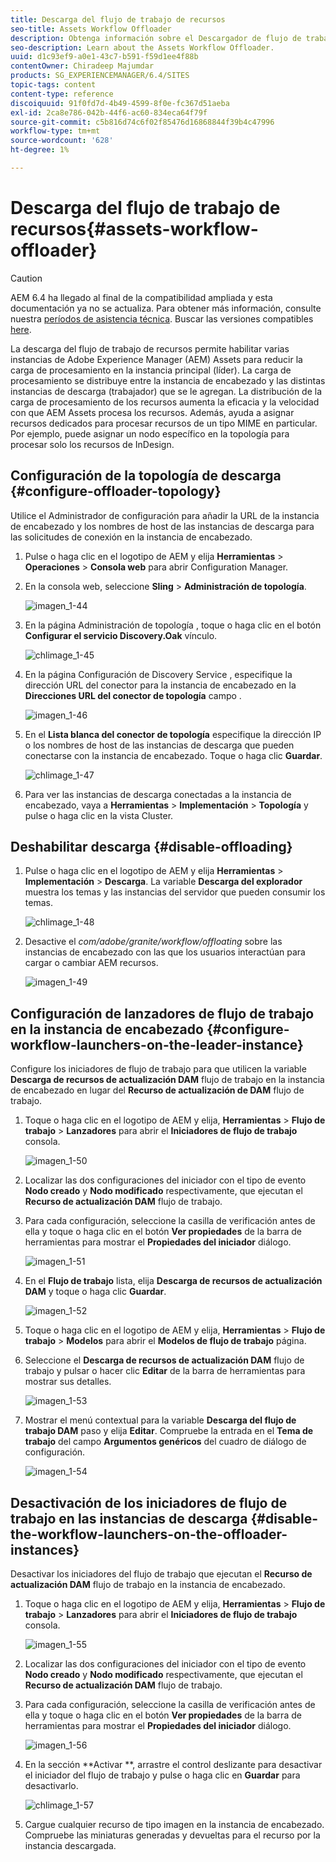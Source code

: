 ```yaml
---
title: Descarga del flujo de trabajo de recursos
seo-title: Assets Workflow Offloader
description: Obtenga información sobre el Descargador de flujo de trabajo de recursos.
seo-description: Learn about the Assets Workflow Offloader.
uuid: d1c93ef9-a0e1-43c7-b591-f59d1ee4f88b
contentOwner: Chiradeep Majumdar
products: SG_EXPERIENCEMANAGER/6.4/SITES
topic-tags: content
content-type: reference
discoiquuid: 91f0fd7d-4b49-4599-8f0e-fc367d51aeba
exl-id: 2ca8e786-042b-44f6-ac60-834eca64f79f
source-git-commit: c5b816d74c6f02f85476d16868844f39b4c47996
workflow-type: tm+mt
source-wordcount: '628'
ht-degree: 1%

---
```


# Descarga del flujo de trabajo de recursos{#assets-workflow-offloader}

>[!CAUTION]
>
>AEM 6.4 ha llegado al final de la compatibilidad ampliada y esta documentación ya no se actualiza. Para obtener más información, consulte nuestra [períodos de asistencia técnica](https://helpx.adobe.com/es/support/programs/eol-matrix.html). Buscar las versiones compatibles [here](https://experienceleague.adobe.com/docs/).

La descarga del flujo de trabajo de recursos permite habilitar varias instancias de Adobe Experience Manager (AEM) Assets para reducir la carga de procesamiento en la instancia principal (líder). La carga de procesamiento se distribuye entre la instancia de encabezado y las distintas instancias de descarga (trabajador) que se le agregan. La distribución de la carga de procesamiento de los recursos aumenta la eficacia y la velocidad con que AEM Assets procesa los recursos. Además, ayuda a asignar recursos dedicados para procesar recursos de un tipo MIME en particular. Por ejemplo, puede asignar un nodo específico en la topología para procesar solo los recursos de InDesign.

## Configuración de la topología de descarga {#configure-offloader-topology}

Utilice el Administrador de configuración para añadir la URL de la instancia de encabezado y los nombres de host de las instancias de descarga para las solicitudes de conexión en la instancia de encabezado.

1. Pulse o haga clic en el logotipo de AEM y elija **Herramientas** > **Operaciones** > **Consola web** para abrir Configuration Manager.
1. En la consola web, seleccione **Sling** >  **Administración de topología**.

   ![imagen_1-44](assets/chlimage_1-44.png)

1. En la página Administración de topología , toque o haga clic en el botón **Configurar el servicio Discovery.Oak** vínculo.

   ![chlimage_1-45](assets/chlimage_1-45.png)

1. En la página Configuración de Discovery Service , especifique la dirección URL del conector para la instancia de encabezado en la **Direcciones URL del conector de topología** campo .

   ![imagen_1-46](assets/chlimage_1-46.png)

1. En el **Lista blanca del conector de topología** especifique la dirección IP o los nombres de host de las instancias de descarga que pueden conectarse con la instancia de encabezado. Toque o haga clic **Guardar**.

   ![chlimage_1-47](assets/chlimage_1-47.png)

1. Para ver las instancias de descarga conectadas a la instancia de encabezado, vaya a **Herramientas** > **Implementación** > **Topología** y pulse o haga clic en la vista Cluster.

## Deshabilitar descarga {#disable-offloading}

1. Pulse o haga clic en el logotipo de AEM y elija **Herramientas** > **Implementación** > **Descarga**. La variable **Descarga del explorador** muestra los temas y las instancias del servidor que pueden consumir los temas.

   ![chlimage_1-48](assets/chlimage_1-48.png)

1. Desactive el *com/adobe/granite/workflow/offloating* sobre las instancias de encabezado con las que los usuarios interactúan para cargar o cambiar AEM recursos.

   ![imagen_1-49](assets/chlimage_1-49.png)

## Configuración de lanzadores de flujo de trabajo en la instancia de encabezado {#configure-workflow-launchers-on-the-leader-instance}

Configure los iniciadores de flujo de trabajo para que utilicen la variable **Descarga de recursos de actualización DAM** flujo de trabajo en la instancia de encabezado en lugar del **Recurso de actualización de DAM** flujo de trabajo.

1. Toque o haga clic en el logotipo de AEM y elija, **Herramientas** > **Flujo de trabajo** > **Lanzadores** para abrir el **Iniciadores de flujo de trabajo** consola.

   ![imagen_1-50](assets/chlimage_1-50.png)

1. Localizar las dos configuraciones del iniciador con el tipo de evento **Nodo creado** y **Nodo modificado** respectivamente, que ejecutan el **Recurso de actualización DAM** flujo de trabajo.
1. Para cada configuración, seleccione la casilla de verificación antes de ella y toque o haga clic en el botón **Ver propiedades** de la barra de herramientas para mostrar el **Propiedades del iniciador** diálogo.

   ![imagen_1-51](assets/chlimage_1-51.png)

1. En el **Flujo de trabajo** lista, elija **Descarga de recursos de actualización DAM** y toque o haga clic **Guardar**.

   ![imagen_1-52](assets/chlimage_1-52.png)

1. Toque o haga clic en el logotipo de AEM y elija, **Herramientas** > **Flujo de trabajo** > **Modelos** para abrir el **Modelos de flujo de trabajo** página.
1. Seleccione el **Descarga de recursos de actualización DAM** flujo de trabajo y pulsar o hacer clic **Editar** de la barra de herramientas para mostrar sus detalles.

   ![imagen_1-53](assets/chlimage_1-53.png)

1. Mostrar el menú contextual para la variable **Descarga del flujo de trabajo DAM** paso y elija **Editar**. Compruebe la entrada en el **Tema de trabajo** del campo **Argumentos genéricos** del cuadro de diálogo de configuración.

   ![imagen_1-54](assets/chlimage_1-54.png)

## Desactivación de los iniciadores de flujo de trabajo en las instancias de descarga {#disable-the-workflow-launchers-on-the-offloader-instances}

Desactivar los iniciadores del flujo de trabajo que ejecutan el **Recurso de actualización DAM** flujo de trabajo en la instancia de encabezado.

1. Toque o haga clic en el logotipo de AEM y elija, **Herramientas** > **Flujo de trabajo** > **Lanzadores** para abrir el **Iniciadores de flujo de trabajo** consola.

   ![imagen_1-55](assets/chlimage_1-55.png)

1. Localizar las dos configuraciones del iniciador con el tipo de evento **Nodo creado** y **Nodo modificado** respectivamente, que ejecutan el **Recurso de actualización DAM** flujo de trabajo.
1. Para cada configuración, seleccione la casilla de verificación antes de ella y toque o haga clic en el botón **Ver propiedades** de la barra de herramientas para mostrar el **Propiedades del iniciador** diálogo.

   ![imagen_1-56](assets/chlimage_1-56.png)

1. En la sección **Activar **, arrastre el control deslizante para desactivar el iniciador del flujo de trabajo y pulse o haga clic en **Guardar** para desactivarlo.

   ![chlimage_1-57](assets/chlimage_1-57.png)

1. Cargue cualquier recurso de tipo imagen en la instancia de encabezado. Compruebe las miniaturas generadas y devueltas para el recurso por la instancia descargada.
